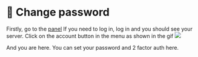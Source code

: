 # 🔑 Change password
Firstly, go to the [panel](https://panel.zenet.host)
If you need to log in, log in and you should see your server. 
Click on the account button in the menu as shown in the gif
![](http://img.p33t.net/images/8tk6l.gif)

And you are here. You can set your password and 2 factor auth here.
